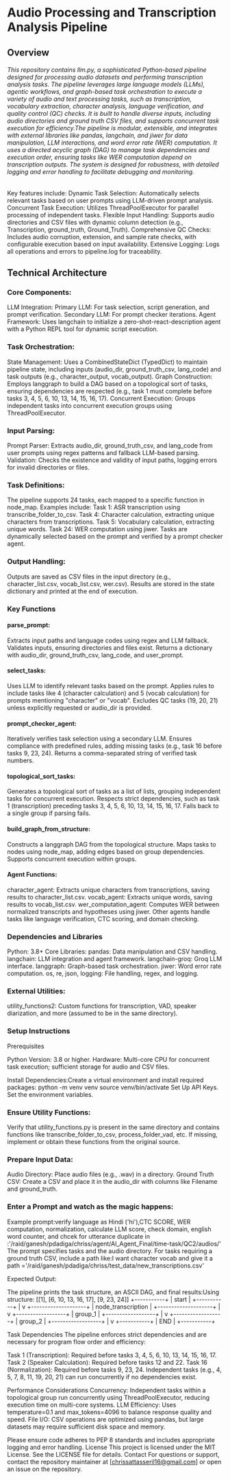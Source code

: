 # Audio Processing and Transcription Analysis Pipeline


## Overview
###### This repository contains llm.py, a sophisticated Python-based pipeline designed for processing audio datasets and performing transcription analysis tasks. The pipeline leverages large language models (LLMs), agentic workflows, and graph-based task orchestration to execute a variety of audio and text processing tasks, such as transcription, vocabulary extraction, character analysis, language verification, and quality control (QC) checks. It is built to handle diverse inputs, including audio directories and ground truth CSV files, and supports concurrent task execution for efficiency.The pipeline is modular, extensible, and integrates with external libraries like pandas, langchain, and jiwer for data manipulation, LLM interactions, and word error rate (WER) computation. It uses a directed acyclic graph (DAG) to manage task dependencies and execution order, ensuring tasks like WER computation depend on transcription outputs. The system is designed for robustness, with detailed logging and error handling to facilitate debugging and monitoring.
Key features include:
Dynamic Task Selection: Automatically selects relevant tasks based on user prompts using LLM-driven prompt analysis.
Concurrent Task Execution: Utilizes ThreadPoolExecutor for parallel processing of independent tasks.
Flexible Input Handling: Supports audio directories and CSV files with dynamic column detection (e.g., Transcription, ground_truth, Ground_Truth).
Comprehensive QC Checks: Includes audio corruption, extension, and sample rate checks, with configurable execution based on input availability.
Extensive Logging: Logs all operations and errors to pipeline.log for traceability.

## Technical Architecture

### Core Components:

LLM Integration:
Primary LLM: For task selection, script generation, and prompt verification.
Secondary LLM: For prompt checker iterations.
Agent Framework: Uses langchain to initialize a zero-shot-react-description agent with a Python REPL tool for dynamic script execution.


### Task Orchestration:
State Management: Uses a CombinedStateDict (TypedDict) to maintain pipeline state, including inputs (audio_dir, ground_truth_csv, lang_code) and task outputs (e.g., character_output, vocab_output).
Graph Construction: Employs langgraph to build a DAG based on a topological sort of tasks, ensuring dependencies are respected (e.g., task 1 must complete before tasks 3, 4, 5, 6, 10, 13, 14, 15, 16, 17).
Concurrent Execution: Groups independent tasks into concurrent execution groups using ThreadPoolExecutor.


### Input Parsing:
Prompt Parser: Extracts audio_dir, ground_truth_csv, and lang_code from user prompts using regex patterns and fallback LLM-based parsing.
Validation: Checks the existence and validity of input paths, logging errors for invalid directories or files.


### Task Definitions:

The pipeline supports 24 tasks, each mapped to a specific function in node_map. Examples include:
Task 1: ASR transcription using transcribe_folder_to_csv.
Task 4: Character calculation, extracting unique characters from transcriptions.
Task 5: Vocabulary calculation, extracting unique words.
Task 24: WER computation using jiwer.
Tasks are dynamically selected based on the prompt and verified by a prompt checker agent.


### Output Handling:
Outputs are saved as CSV files in the input directory (e.g., character_list.csv, vocab_list.csv, wer.csv).
Results are stored in the state dictionary and printed at the end of execution.

### Key Functions

#### parse_prompt:
Extracts input paths and language codes using regex and LLM fallback.
Validates inputs, ensuring directories and files exist.
Returns a dictionary with audio_dir, ground_truth_csv, lang_code, and user_prompt.


#### select_tasks:
Uses LLM to identify relevant tasks based on the prompt.
Applies rules to include tasks like 4 (character calculation) and 5 (vocab calculation) for prompts mentioning "character" or "vocab".
Excludes QC tasks (19, 20, 21) unless explicitly requested or audio_dir is provided.


#### prompt_checker_agent:

Iteratively verifies task selection using a secondary LLM.
Ensures compliance with predefined rules, adding missing tasks (e.g., task 16 before tasks 9, 23, 24).
Returns a comma-separated string of verified task numbers.


#### topological_sort_tasks:

Generates a topological sort of tasks as a list of lists, grouping independent tasks for concurrent execution.
Respects strict dependencies, such as task 1 (transcription) preceding tasks 3, 4, 5, 6, 10, 13, 14, 15, 16, 17.
Falls back to a single group if parsing fails.


#### build_graph_from_structure:

Constructs a langgraph DAG from the topological structure.
Maps tasks to nodes using node_map, adding edges based on group dependencies.
Supports concurrent execution within groups.


#### Agent Functions:

character_agent: Extracts unique characters from transcriptions, saving results to character_list.csv.
vocab_agent: Extracts unique words, saving results to vocab_list.csv.
wer_computation_agent: Computes WER between normalized transcripts and hypotheses using jiwer.
Other agents handle tasks like language verification, CTC scoring, and domain checking.



### Dependencies and Libraries

Python: 3.8+
Core Libraries:
pandas: Data manipulation and CSV handling.
langchain: LLM integration and agent framework.
langchain-groq: Groq LLM interface.
langgraph: Graph-based task orchestration.
jiwer: Word error rate computation.
os, re, json, logging: File handling, regex, and logging.


### External Utilities:
utility_functions2: Custom functions for transcription, VAD, speaker diarization, and more (assumed to be in the same directory).



### Setup Instructions
Prerequisites

Python Version: 3.8 or higher.
Hardware: Multi-core CPU for concurrent task execution; sufficient storage for audio and CSV files.

Install Dependencies:Create a virtual environment and install required packages:
python -m venv venv
source venv/bin/activate
Set Up API Keys.
Set the environment variables.


### Ensure Utility Functions:
Verify that utility_functions.py is present in the same directory and contains functions like transcribe_folder_to_csv, process_folder_vad, etc.
If missing, implement or obtain these functions from the original source.

### Prepare Input Data:
Audio Directory: Place audio files (e.g., .wav) in a directory.
Ground Truth CSV: Create a CSV and place it in the audio_dir with columns like Filename and ground_truth.

### Enter a Prompt and watch as the magic happens:
Example prompt:verify language as Hindi ('hi'),CTC SCORE, WER computation, normalization, calculate LLM score, check domain, english word counter, and chcek for utterance duplicate in :'/raid/ganesh/pdadiga/chriss/agent/AI_Agent_Final/time-task/QC2/audios/'
The prompt specifies tasks and the audio directory. For tasks requiring a ground truth CSV, include a path like:I want character vocab and give it a path ='/raid/ganesh/pdadiga/chriss/test_data/new_transcriptions.csv'


Expected Output:

The pipeline prints the task structure, an ASCII DAG, and final results:Using structure: [[1], [6, 10, 13, 16, 17], [9, 23, 24]]
+-----------+
|   start   |
+-----------+
      |
      v
+--------------------+
| node_transcription |
+--------------------+
      |
      v
+------------------+
|   group_1        |
+------------------+
      |
      v
+------------------+
|   group_2        |
+------------------+
      |
      v
+-----------+
|    END    |
+-----------+




Task Dependencies
The pipeline enforces strict dependencies and are necessary for program flow order and efficiency:

Task 1 (Transcription): Required before tasks 3, 4, 5, 6, 10, 13, 14, 15, 16, 17.
Task 2 (Speaker Calculation): Required before tasks 12 and 22.
Task 16 (Normalization): Required before tasks 9, 23, 24.
Independent tasks (e.g., 4, 5, 7, 8, 11, 19, 20, 21) can run concurrently if no dependencies exist.


Performance Considerations
Concurrency: Independent tasks within a topological group run concurrently using ThreadPoolExecutor, reducing execution time on multi-core systems.
LLM Efficiency: Uses temperature=0.1 and max_tokens=4096 to balance response quality and speed.
File I/O: CSV operations are optimized using pandas, but large datasets may require sufficient disk space and memory.


Please ensure code adheres to PEP 8 standards and includes appropriate logging and error handling.
License
This project is licensed under the MIT License. See the LICENSE file for details.
Contact
For questions or support, contact the repository maintainer at [chrissattasseril16@gmail.com] or open an issue on the repository.

